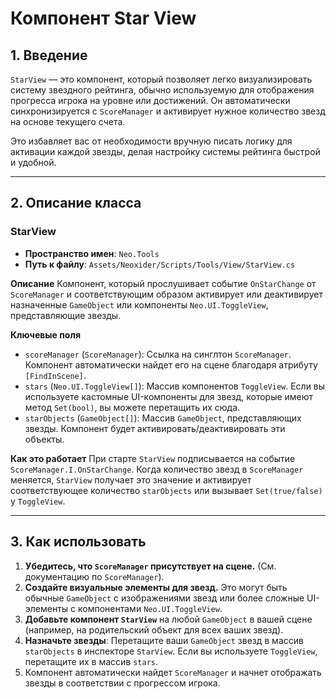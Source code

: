 # Компонент Star View

## 1. Введение

`StarView` — это компонент, который позволяет легко визуализировать систему звездного рейтинга, обычно используемую для отображения прогресса игрока на уровне или достижений. Он автоматически синхронизируется с `ScoreManager` и активирует нужное количество звезд на основе текущего счета.

Это избавляет вас от необходимости вручную писать логику для активации каждой звезды, делая настройку системы рейтинга быстрой и удобной.

---

## 2. Описание класса

### StarView
- **Пространство имен**: `Neo.Tools`
- **Путь к файлу**: `Assets/Neoxider/Scripts/Tools/View/StarView.cs`

**Описание**
Компонент, который прослушивает событие `OnStarChange` от `ScoreManager` и соответствующим образом активирует или деактивирует назначенные `GameObject` или компоненты `Neo.UI.ToggleView`, представляющие звезды.

**Ключевые поля**
- `scoreManager` (`ScoreManager`): Ссылка на синглтон `ScoreManager`. Компонент автоматически найдет его на сцене благодаря атрибуту `[FindInScene]`.
- `stars` (`Neo.UI.ToggleView[]`): Массив компонентов `ToggleView`. Если вы используете кастомные UI-компоненты для звезд, которые имеют метод `Set(bool)`, вы можете перетащить их сюда.
- `starObjects` (`GameObject[]`): Массив `GameObject`, представляющих звезды. Компонент будет активировать/деактивировать эти объекты.

**Как это работает**
При старте `StarView` подписывается на событие `ScoreManager.I.OnStarChange`. Когда количество звезд в `ScoreManager` меняется, `StarView` получает это значение и активирует соответствующее количество `starObjects` или вызывает `Set(true/false)` у `ToggleView`.

---

## 3. Как использовать

1.  **Убедитесь, что `ScoreManager` присутствует на сцене.** (См. документацию по `ScoreManager`).
2.  **Создайте визуальные элементы для звезд.** Это могут быть обычные `GameObject` с изображениями звезд или более сложные UI-элементы с компонентами `Neo.UI.ToggleView`.
3.  **Добавьте компонент `StarView`** на любой `GameObject` в вашей сцене (например, на родительский объект для всех ваших звезд).
4.  **Назначьте звезды**: Перетащите ваши `GameObject` звезд в массив `starObjects` в инспекторе `StarView`. Если вы используете `ToggleView`, перетащите их в массив `stars`.
5.  Компонент автоматически найдет `ScoreManager` и начнет отображать звезды в соответствии с прогрессом игрока.
